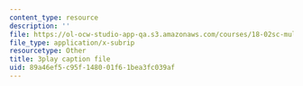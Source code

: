 ```yaml
---
content_type: resource
description: ''
file: https://ol-ocw-studio-app-qa.s3.amazonaws.com/courses/18-02sc-multivariable-calculus-fall-2010/89a46ef5c95f148001f61bea3fc039af_4kPz8aqm5yE.srt
file_type: application/x-subrip
resourcetype: Other
title: 3play caption file
uid: 89a46ef5-c95f-1480-01f6-1bea3fc039af
---
```


